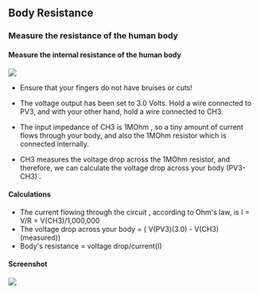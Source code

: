 Body Resistance
---
### Measure the resistance of the human body

#### Measure the internal resistance of the human body

![](file:///android_asset/DOC_HTML/apps/images/screenshots/bodyResistance.png@100%|auto)

* Ensure that your fingers do not have bruises or cuts!

* The voltage output has been set to 3.0 Volts.  Hold a wire connected to PV3, and with your other hand, hold a wire connected to CH3.

* The input impedance of CH3 is 1MOhm , so a tiny amount of current flows through your body, and also the 1MOhm resistor which is connected internally.

* CH3 measures the voltage drop across the 1MOhm resistor, and therefore, we can calculate the voltage drop across your body (PV3-CH3) . 

#### Calculations

* The current flowing through the circuit , according to Ohm's law, is I = V/R = V(CH3)/1,000,000
* The voltage drop across your body = ( V(PV3)(3.0) - V(CH3)(measured))  
* Body's resistance = voltage drop/current(I)
	
#### Screenshot
![](file:///android_asset/DOC_HTML/apps/images/screenshots/HumanBodyResistance.png@100%|auto)

